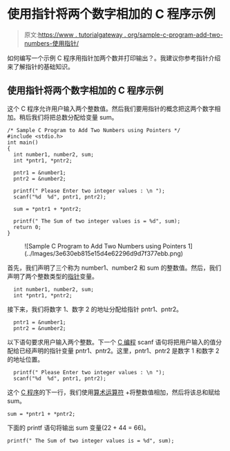 # 使用指针将两个数字相加的 C 程序示例

> 原文:[https://www . tutorialgateway . org/sample-c-program-add-two-numbers-使用指针/](https://www.tutorialgateway.org/sample-c-program-add-two-numbers-using-pointers/)

如何编写一个示例 C 程序用指针加两个数并打印输出？。我建议你参考指针介绍来了解指针的基础知识。

## 使用指针将两个数字相加的 C 程序示例

这个 C 程序允许用户输入两个整数值。然后我们要用指针的概念把这两个数字相加。稍后我们将把总数分配给变量 sum。

```
/* Sample C Program to Add Two Numbers using Pointers */
#include <stdio.h>
int main()
{
  int number1, number2, sum;
  int *pntr1, *pntr2;

  pntr1 = &number1;
  pntr2 = &number2;

  printf(" Please Enter two integer values : \n ");
  scanf("%d  %d", pntr1, pntr2);

  sum = *pntr1 + *pntr2;

  printf(" The Sum of two integer values is = %d", sum);
  return 0;
}
```

<figure class="wp-block-image">![Sample C Program to Add Two Numbers using Pointers 1](../Images/3e630eb815e15d4e62296d9d7f377ebb.png)</figure>

首先，我们声明了三个称为 number1、number2 和 sum 的整数值。然后，我们声明了两个整数类型的[指针](https://www.tutorialgateway.org/pointers-in-c/)变量。

```
  int number1, number2, sum;
  int *pntr1, *pntr2;
```

接下来，我们将数字 1、数字 2 的地址分配给指针 pntr1、pntr2。

```
  pntr1 = &number1;
  pntr2 = &number2;
```

以下语句要求用户输入两个整数。下一个 [C 编程](https://www.tutorialgateway.org/c-programming/) scanf 语句将把用户输入的值分配给已经声明的指针变量 pntr1、pntr2。这里，pntr1、pntr2 是数字 1 和数字 2 的地址位置。

```
  printf(" Please Enter two integer values : \n ");
  scanf("%d  %d", pntr1, pntr2);
```

这个 [C 程序](https://www.tutorialgateway.org/c-programming-examples/)的下一行，我们使用[算术运算符](https://www.tutorialgateway.org/arithmetic-operators-in-c/ "ARITHMETIC OPERATORS IN C") +将整数值相加，然后将该总和赋给 sum。

```
sum = *pntr1 + *pntr2;
```

下面的 printf 语句将输出 sum 变量(22 + 44 = 66)。

```
printf(" The Sum of two integer values is = %d", sum);
```